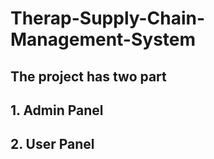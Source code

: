 # Therap-Supply-Chain-Management-System 
## The project has two part
## 1. Admin Panel
## 2. User Panel

